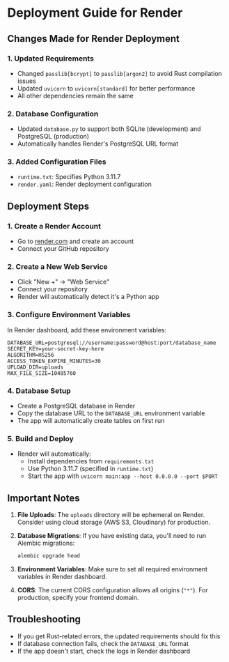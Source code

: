 # Deployment Guide for Render

## Changes Made for Render Deployment

### 1. Updated Requirements
- Changed `passlib[bcrypt]` to `passlib[argon2]` to avoid Rust compilation issues
- Updated `uvicorn` to `uvicorn[standard]` for better performance
- All other dependencies remain the same

### 2. Database Configuration
- Updated `database.py` to support both SQLite (development) and PostgreSQL (production)
- Automatically handles Render's PostgreSQL URL format

### 3. Added Configuration Files
- `runtime.txt`: Specifies Python 3.11.7
- `render.yaml`: Render deployment configuration

## Deployment Steps

### 1. Create a Render Account
- Go to [render.com](https://render.com) and create an account
- Connect your GitHub repository

### 2. Create a New Web Service
- Click "New +" → "Web Service"
- Connect your repository
- Render will automatically detect it's a Python app

### 3. Configure Environment Variables
In Render dashboard, add these environment variables:

```
DATABASE_URL=postgresql://username:password@host:port/database_name
SECRET_KEY=your-secret-key-here
ALGORITHM=HS256
ACCESS_TOKEN_EXPIRE_MINUTES=30
UPLOAD_DIR=uploads
MAX_FILE_SIZE=10485760
```

### 4. Database Setup
- Create a PostgreSQL database in Render
- Copy the database URL to the `DATABASE_URL` environment variable
- The app will automatically create tables on first run

### 5. Build and Deploy
- Render will automatically:
  - Install dependencies from `requirements.txt`
  - Use Python 3.11.7 (specified in `runtime.txt`)
  - Start the app with `uvicorn main:app --host 0.0.0.0 --port $PORT`

## Important Notes

1. **File Uploads**: The `uploads` directory will be ephemeral on Render. Consider using cloud storage (AWS S3, Cloudinary) for production.

2. **Database Migrations**: If you have existing data, you'll need to run Alembic migrations:
   ```bash
   alembic upgrade head
   ```

3. **Environment Variables**: Make sure to set all required environment variables in Render dashboard.

4. **CORS**: The current CORS configuration allows all origins (`"*"`). For production, specify your frontend domain.

## Troubleshooting

- If you get Rust-related errors, the updated requirements should fix this
- If database connection fails, check the `DATABASE_URL` format
- If the app doesn't start, check the logs in Render dashboard 
